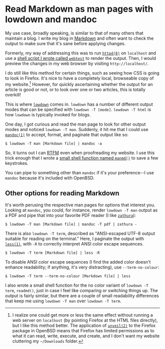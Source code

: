 # Read Markdown as man pages with lowdown and mandoc

My use case, broadly speaking, is similar to that of many others that
maintain a blog. I write my blog in
[Markdown](https://www.markdownguide.org/) and often want to check the
output to make sure that it's sane before applying changes.

Formerly, my way of addressing this was to run
[`httpd(8)`](https://man.openbsd.org/httpd) on `localhost` and use a
[shell script I wrote called
`webtest`](https://amissing.link/src/dotfiles/file/.local/bin/webtest.html)
to render the output. Then, I would preview the changes in my web browser by
visiting `http://localhost/`.

I do still like this method for certain things, such as seeing how CSS
is going to look in Firefox.  It's nice to have a completely local,
browseable copy of my website.[^1] However, for quickly ascertaining
whether the output for an article is good or not, or to look over one or
two articles, this is totally overkill!

This is where [`lowdown`](https://kristaps.bsd.lv/lowdown/) comes in.
`lowdown` has a number of different output modes that can be specified
with `lowdown -T [mode]`. `lowdown -T html` is how `lowdown` is typically
invoked for blogs.

One day, I got curious and read the man page to look for other output
modes and noticed `lowdown -T man`. Suddenly, it hit me that I could use
[`mandoc(1)`](https://man.openbsd.org/mandoc) to accept, format, and
paginate that output like so:

    $ lowdown -T man [Markdown file] | mandoc -a

So, it turns out I can [RTFM](https://knowyourmeme.com/memes/rtfm) even
when proofreading my website. I use this trick enough that I wrote a
[small shell function named
`manmd()`](https://amissing.link/src/dotfiles/file/.config/ksh/functions.html)
to save a few keystrokes.

You can pipe to something other than `mandoc` if it's your preference--I
use `mandoc` because it's included with OpenBSD.

## Other options for reading Markdown

It's worth perusing the respective man pages for options that interest
you. Looking at `mandoc`, you could, for instance, render `lowdown -T
man` output as a PDF and pipe that into your favorite PDF reader (I like
[`zathura`](https://pwmt.org/projects/zathura/)):

    $ lowdown -T man [Markdown file] | mandoc -T pdf | zathura -

There is also `lowdown -T term`, described as "ANSI-escaped UTF-8 output
suitable for reading on the terminal." Here, I paginate the output with
[`less(1)`](https://man.openbsd.org/less), with `-R` to correctly
interpret ANSI color escape sequences.

    $ lowdown -T term [Markdown file] | less -R

To disable ANSI color escape sequences (I find the added color doesn't enhance
readability; if anything, it's very distracting), use `--term-no-colour`:

    $ lowdown -T term --term-no-colour [Markdown file] | less

I also wrote a small shell function for the no color variant of `lowdown
-T term`, `readmd()`, just in case I feel like comparing or switching
things up. The output is fairly similar, but there are a couple of small
readability differences that keep me using `lowdown -T man` over
`lowdown -T term`.

[^1]: I realize one could get more or less the same effect without
  running a web server on `localhost` (by pointing Firefox at the HTML
  files directly), but I like this method better.  The application of
  [`unveil(2)`](https://man.openbsd.org/unveil) to the Firefox package
  in OpenBSD means that Firefox has limited permissions as to what it
  can read, write, execute, and create, and I don't want my website
  cluttering my `~/Downloads` folder.
